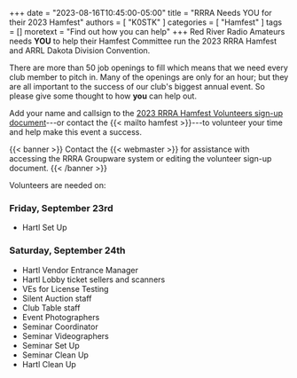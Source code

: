 +++
date = "2023-08-16T10:45:00-05:00"
title = "RRRA Needs YOU for their 2023 Hamfest"
authors = [ "K0STK" ]
categories = [ "Hamfest" ]
tags = []
moretext = "Find out how you can help"
+++
Red River Radio Amateurs needs **YOU** to help their Hamfest Committee
run the 2023 RRRA Hamfest and ARRL Dakota Division Convention.

There are more than 50 job openings to fill which means that we 
need every club member to pitch in. Many of the openings are only for an
hour; but they are all important to the success of our club's biggest
annual event. So please give some thought to how **you** can help out.
<!--more-->

Add your name and callsign to the [2023 RRRA Hamfest Volunteers
sign-up document](https://cloud.rrra.org/index.php/f/57776)---or
contact the {{< mailto hamfest >}}---to volunteer your time
and help make this event a success.

{{< banner >}}
Contact the {{< webmaster >}} for assistance with
accessing the RRRA Groupware system or editing the volunteer sign-up
document.
{{< /banner >}}

Volunteers are needed on:

### Friday, September 23rd

* Hartl Set Up

### Saturday, September 24th

* Hartl Vendor Entrance Manager
* Hartl Lobby ticket sellers and scanners
* VEs for License Testing
* Silent Auction staff
* Club Table staff
* Event Photographers
* Seminar Coordinator
* Seminar Videographers
* Seminar Set Up
* Seminar Clean Up
* Hartl Clean Up
